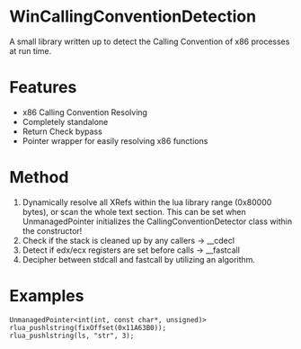# WinCallingConventionDetection

A small library written up to detect the Calling Convention of x86 processes at run time.

# Features
* x86 Calling Convention Resolving
* Completely standalone
* Return Check bypass
* Pointer wrapper for easily resolving x86 functions

# Method
1)  Dynamically resolve all XRefs within the lua library range (0x80000 bytes), or scan the whole text section. This can be set when UnmanagedPointer initializes the CallingConventionDetector class within the constructor!
2) Check if the stack is cleaned up by any callers -> __cdecl
3) Detect if edx/ecx registers are set before calls -> __fastcall
4) Decipher between stdcall and fastcall by utilizing an algorithm. 
# Examples
```
UnmanagedPointer<int(int, const char*, unsigned)> rlua_pushlstring(fixOffset(0x11A63B0));
rlua_pushlstring(ls, "str", 3);
```

